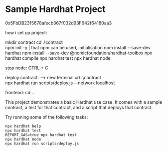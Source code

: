 # Sample Hardhat Project
0x5FbDB2315678afecb367f032d93F642f64180aa3

how i set up project: 

mkdir contract
cd .\contract\
npm init -y                    | that npm can be used, initialisation
npm install --save-dev hardhat
npm install --save-dev @nomicfoundation/hardhat-toolbox
npx hardhat compile
npx hardhat test
npx hardhat node

stop node: CTRL + C

deploy contract: 
--> new terminal
cd .\contract\
npx hardhat run scripts/deploy.js --network localhost

frontend:
cd ..



This project demonstrates a basic Hardhat use case. It comes with a sample contract, a test for that contract, and a script that deploys that contract.

Try running some of the following tasks:

```shell
npx hardhat help
npx hardhat test
REPORT_GAS=true npx hardhat test
npx hardhat node
npx hardhat run scripts/deploy.js
```
